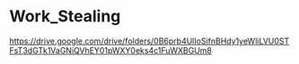 # Work_Stealing

https://drive.google.com/drive/folders/0B6prb4UlIoSifnBHdy1yeWliLVU0STFsT3dGTk1VaGNiQVhEY01pWXY0eks4c1FuWXBGUm8
